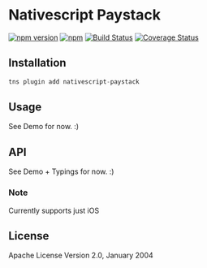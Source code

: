 # Nativescript Paystack
[![npm version](https://badge.fury.io/js/nativescript-paystack.svg)](https://badge.fury.io/js/nativescript-paystack)
[![npm](https://img.shields.io/npm/dt/nativescript-paystack.svg?label=npm%20downloads)](https://www.npmjs.com/package/nativescript-paystack)
[![Build Status](https://travis-ci.org/jogboms/nativescript-paystack.svg?branch=master)](https://travis-ci.org/jogboms/nativescript-paystack)
[![Coverage Status](https://coveralls.io/repos/github/jogboms/nativescript-paystack/badge.svg?branch=master&cacheBuster=1)](https://coveralls.io/github/jogboms/nativescript-paystack?branch=master)


## Installation

```javascript
tns plugin add nativescript-paystack
```

## Usage 
	
See Demo for now. :)

## API
See Demo + Typings for now. :)

### Note
Currently supports just iOS
 
## License

Apache License Version 2.0, January 2004
